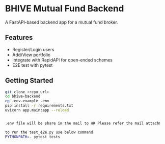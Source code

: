 # BHIVE Mutual Fund Backend

A FastAPI-based backend app for a mutual fund broker.

## Features

- Register/Login users
- Add/View portfolio
- Integrate with RapidAPI for open-ended schemes
- E2E test with pytest

## Getting Started

```bash
git clone <repo_url>
cd bhive-backend
cp .env.example .env
pip install -r requirements.txt
uvicorn app.main:app --reload


.env file will be share in the mail to HR Please refer the mail attachment

to run the test_e2e.py use below command
PYTHONPATH=. pytest tests